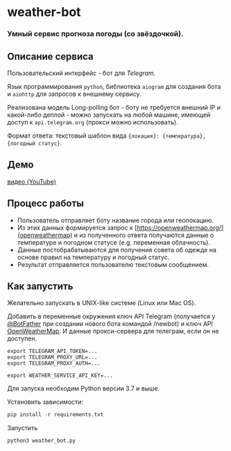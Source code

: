 # weather-bot

### Умный сервис прогноза погоды (со звёздочкой).

## Описание сервиса

Пользовательский интерфейс - бот для *Telegram*.

Язык программирования `python`, библиотека `aiogram` для создания бота и `aiohttp` для запросов к внешнему сервису.

Реализована модель Long-polling бот - боту не требуется внешний IP и какой-либо деплой - можно запускать на любой машине, имеющей доступ к `api.telegram.org` (прокси можно использовать).

Формат ответа: текстовый шаблон вида `{локация}: {температура}, {погодный статус}`.

## Демо

[видео (YouTube)](https://www.youtube.com/watch?v=APs0A1dn28c)

## Процесс работы

- Пользователь отправляет боту название города или геолокацию.
- Из этих данных формируется запрос к [https://openweathermap.org/](openweathermap) и из полученного ответа получаются данные о температуре и погодном статусе (e.g. переменная облачность).
- Данные постобрабатываются для получения совета об одежде на основе правил на температуру и погодный статус.
- Результат отправляется пользователю текстовым сообщением.

## Как запустить

Желательно запускать в UNIX-like системе (Linux или Mac OS).

Добавить в переменные окружения ключ API Telegram (получается у [@BotFather](https://telegram.me/botfather) при создании нового бота командой /newbot) и ключ API [OpenWeatherMap](https://openweathermap.org/). И данные прокси-сервера для телеграм, если он не доступен. 

```
export TELEGRAM_API_TOKEN=...
export TELEGRAM_PROXY_URL=...
export TELEGRAM_PROXY_AUTH=...

export WEATHER_SERVICE_API_KEY=...
```

Для запуска необходим Python версии 3.7 и выше.

Установить зависимости:

```python
pip install -r requirements.txt
```

Запустить
```python
python3 weather_bot.py
```
